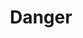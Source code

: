 ---
title: Danger
tags: ["danger", "warning", "caution", "hazard", "alert", "attention", "risk"]
icon: danger
svg: '<svg xmlns="http://www.w3.org/2000/svg" width="24" height="24" fill="none" viewBox="0 0 24 24" stroke-width="1.5" stroke-linecap="round" stroke-linejoin="round" stroke="currentColor"><path d="M12 19v-.5M12 5v10"/></svg>'
---